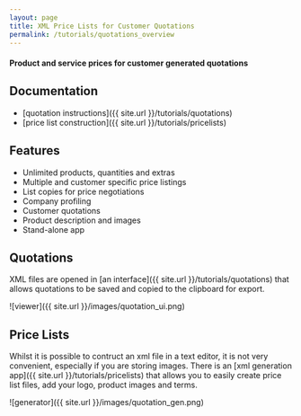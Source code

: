 ```yaml
---
layout: page
title: XML Price Lists for Customer Quotations 
permalink: /tutorials/quotations_overview
---
```


#### Product and service prices for customer generated quotations

## Documentation

- [quotation instructions]({{ site.url }}/tutorials/quotations)
- [price list construction]({{ site.url }}/tutorials/pricelists)

## Features

- Unlimited products, quantities and extras
- Multiple and customer specific price listings
- List copies for price negotiations
- Company profiling
- Customer quotations
- Product description and images
- Stand-alone app

## Quotations

XML files are opened in [an interface]({{ site.url }}/tutorials/quotations) that allows quotations to be saved and copied to the clipboard for export.

![viewer]({{ site.url }}/images/quotation_ui.png)

## Price Lists

Whilst it is possible to contruct an xml file in a text editor, it is not very convenient, especially if you are storing images. There is an [xml generation app]({{ site.url }}/tutorials/pricelists) that allows you to easily create price list files, add your logo, product images and terms.

![generator]({{ site.url }}/images/quotation_gen.png)


